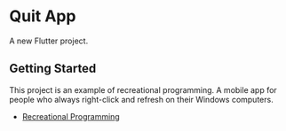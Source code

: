 # Quit App

A new Flutter project.

## Getting Started

This project is an example of recreational programming. A mobile app for people who always right-click and refresh on their Windows computers.

- [Recreational Programming](https://www.quora.com/What-is-recreational-programming)

